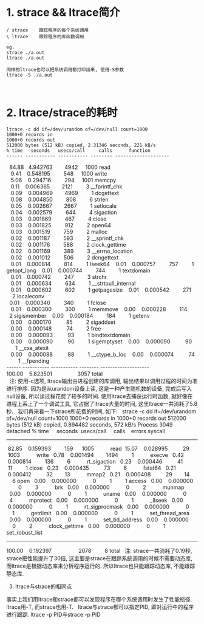 # 1. strace && ltrace简介
    / strace	跟踪程序的每个系统调用
    \ ltrace	跟踪程序的库函数调用

    eg. 
	strace ./a.out
	ltrace ./a.out
	 
    同样的ltrace也可以把系统调用都打印出来, 使用-S参数
	ltrace -S ./a.out
  
 
# 2. ltrace/strace的耗时
    ltrace -c dd if=/dev/urandom of=/dev/null count=1000    
    1000+0 records in   
    1000+0 records out  
    512000 bytes (512 kB) copied, 2.31346 seconds, 221 kB/s 
    % time   seconds   usecs/call     calls      function  
    ------ ----------- ----------- -------- --------------------    
    84.88   4.942763        4942      1000  read    
    9.41    0.548195         548      1000  write   
    5.06    0.294716         294      1001  memcpy  
    0.11    0.006365        2121         3  __fprintf_chk   
    0.09    0.004969        4969         1  dcgettext   
    0.08    0.004850         808         6  strlen  
    0.05    0.002667        2667         1  setlocale   
    0.04    0.002579         644         4  sigaction   
    0.03    0.001869         467         4  close   
    0.03    0.001825         912         2  open64  
    0.03    0.001519         759         2  malloc  
    0.02    0.001187         593         2  __sprintf\_chk  
    0.02    0.001176         588         2  clock\_gettime  
    0.02    0.001169         389         3  __errno_location    
    0.02    0.001012         506         2  dcngettext  
    0.01    0.000814         814         1  lseek64 
    0.01    0.000757         757         1  getopt_long 
    0.01    0.000744         744         1  textdomain  
    0.01    0.000742         247         3  strchr  
    0.01    0.000634         634         1  __strtoull\_internal    
    0.01    0.000602         602         1  getpagesize 
    0.01    0.000542         271         2  localeconv  
    0.01    0.000340         340         1  fclose  
    0.01    0.000300         300         1  memmove 
    0.00    0.000228         114         2  sigismember 
    0.00    0.000184         184         1  getenv  
    0.00    0.000170          85         2  sigaddset   
    0.00    0.000148          74         2  free    
    0.00    0.000093          93         1  bindtextdomain  
    0.00    0.000090          90         1  sigemptyset 
    0.00    0.000090          90         1  __cxa_atexit    
    0.00    0.000088          88         1  __ctype\_b\_loc 
    0.00    0.000074          74         1  __fpending  
    ------ ----------- ----------- -------- --------------------    
    100.00    5.823501                 3057 total   
 
注:
使用-c选项, ltrace输出由进程创建的库调用, 输出结果以调用过程的时间为准进行排序.
因为是从urandom设备上读, 这是一种产生随机数的设备, 完成后写入null设备, 所以读过程花费了较多的时间.
使用ltrace去捕获运行时函数, 就好像在进程上系上了一个调试工具, 它占据了ltrace大量的时间, 这里ltrace一共消耗了5.8秒.
 
我们再来看一下strace所花费的时间, 如下:
 
strace -c dd if=/dev/urandom of=/dev/null count=1000
1000+0 records in
1000+0 records out
512000 bytes (512 kB) copied, 0.894482 seconds, 572 kB/s
Process 3049 detached
% time     seconds  usecs/call     calls    errors syscall
------ ----------- ----------- --------- --------- ----------------
 82.85    0.159393         159      1005           read
 15.07    0.028995          29      1003           write
  0.78    0.001494        1494         1           execve
  0.42    0.000814         136         6           rt_sigaction
  0.23    0.000446          41        11         1 close
  0.23    0.000435          73         6           fstat64
  0.21    0.000412          32        13           mmap2
  0.21    0.000408          29        14         6 open
  0.00    0.000000           0         1         1 access
  0.00    0.000000           0         3           brk
  0.00    0.000000           0         2           munmap
  0.00    0.000000           0         1           uname
  0.00    0.000000           0         4           mprotect
  0.00    0.000000           0         1           _llseek
  0.00    0.000000           0         1           rt_sigprocmask
  0.00    0.000000           0         1           getrlimit
  0.00    0.000000           0         1           set_thread_area
  0.00    0.000000           0         1           set_tid_address
  0.00    0.000000           0         2           clock_gettime
  0.00    0.000000           0         1           set_robust_list
------ ----------- ----------- --------- --------- ----------------
100.00    0.192397                  2078         8 total
 
注: 
strace一共消耗了0.19秒, strace把性能提升了30倍, 这主要是strace在跟踪系统调用的时候不需要动态库, 而ltrace是根据动态库来分析程序运行的.
所以ltrace也只能跟踪动态库, 不能跟踪静态库.


3) ltrace与strace的相同点

事实上我们用ltrace和strace都可以发现程序在哪个系统调用时发生了性能瓶径.
ltrace用-T, 而strace也用-T.
 
ltrace与strace都可以指定PID, 即对运行中的程序进行跟踪.
ltrace -p PID与strace -p PID
